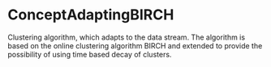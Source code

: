 # ConceptAdaptingBIRCH

Clustering algorithm, which adapts to the data stream. The algorithm is based on the online clustering algorithm BIRCH and extended to provide the possibility of using time based decay of clusters.
